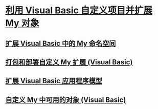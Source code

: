 # [利用 Visual Basic 自定义项目并扩展 My 对象](customizing-projects-and-extending-my.md)
## [扩展 Visual Basic 中的 My 命名空间](extending-the-my-namespace.md)
## [打包和部署自定义 My 扩展 (Visual Basic)](packaging-and-deploying-custom-my-extensions.md)
## [扩展 Visual Basic 应用程序模型](extending-the-visual-basic-application-model.md)
## [自定义 My 中可用的对象 (Visual Basic)](customizing-which-objects-are-available-in-my.md)
